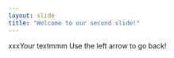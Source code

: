 ```yaml
---
layout: slide
title: "Welcome to our second slide!"
---
```

xxxYour textmmm
Use the left arrow to go back!

